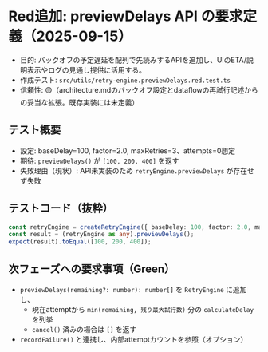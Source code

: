 # Red追加: previewDelays API の要求定義（2025-09-15）

- 目的: バックオフの予定遅延を配列で先読みするAPIを追加し、UIのETA/説明表示やログの見通し提供に活用する。
- 作成テスト: `src/utils/retry-engine.previewDelays.red.test.ts`
- 信頼性: 🟡（architecture.mdのバックオフ設定とdataflowの再試行記述からの妥当な拡張。既存実装には未定義）

## テスト概要
- 設定: baseDelay=100, factor=2.0, maxRetries=3、attempts=0想定
- 期待: `previewDelays()` が `[100, 200, 400]` を返す
- 失敗理由（現状）: API未実装のため `retryEngine.previewDelays` が存在せず失敗

## テストコード（抜粋）
```ts
const retryEngine = createRetryEngine({ baseDelay: 100, factor: 2.0, maxRetries: 3 });
const result = (retryEngine as any).previewDelays();
expect(result).toEqual([100, 200, 400]);
```

## 次フェーズへの要求事項（Green）
- `previewDelays(remaining?: number): number[]` を `RetryEngine` に追加し、
  - 現在attemptから `min(remaining, 残り最大試行数)` 分の `calculateDelay` を列挙
  - `cancel()` 済みの場合は `[]` を返す
- `recordFailure()` と連携し、内部attemptカウントを参照（オプション）

